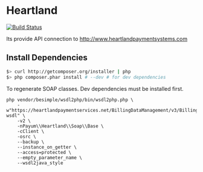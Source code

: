 Heartland
=========
[![Build Status](https://travis-ci.org/66Ton99/Heartland.png?branch=master)](https://travis-ci.org/66Ton99/Heartland)

Its provide API connection to http://www.heartlandpaymentsystems.com

Install Dependencies
--------------------

``` bash
$> curl http://getcomposer.org/installer | php
$> php composer.phar install # --dev # for dev dependencies
```

To regenerate SOAP classes. Dev dependencies must be installed first.

```
php vendor/besimple/wsdl2php/bin/wsdl2php.php \
    -w"https://heartlandpaymentservices.net/BillingDataManagement/v3/BillingDataManagementService.svc?wsdl" \
    -v2 \
    -nPayum\\Heartland\\Soap\\Base \
    -cClient \
    -osrc \
    --backup \
    --instance_on_getter \
    --access=protected \
    --empty_parameter_name \
    --wsdl2java_style
```
